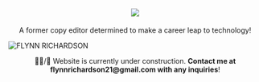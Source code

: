 <h1 align="center">
  <img src="https://readme-typing-svg.demolab.com?font=Righteous&size=35&pause=1000&color=199BB6&center=true&vCenter=true&random=false&width=435&lines=Hi+there%F0%9F%91%8B%F0%9F%8F%BD!;I'm+Flynn+Richardson!">
</h1>
<p align="center">A former copy editor determined to make a career leap to technology!</p> 

![FLYNN RICHARDSON](https://github.com/ftrichardson/ftrichardson/assets/141296571/571b9fbb-6bb3-47ae-92d9-7f9d67fef15f)
<br>
<p align="center">
👨‍💻/💬 Website is currently under construction. <b>Contact me at flynnrichardson21@gmail.com with any inquiries</b>!<br>
</p>
